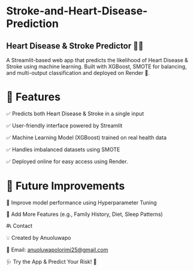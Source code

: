 # Stroke-and-Heart-Disease-Prediction
## Heart Disease &amp; Stroke Predictor 🏥💡  
A Streamlit-based web app that predicts the likelihood of Heart Disease &amp; Stroke using machine learning. 
Built with XGBoost, SMOTE for balancing, and multi-output classification and deployed on Render 🚀.

# 🚀 Features

✅ Predicts both Heart Disease & Stroke in a single input

✅ User-friendly interface powered by Streamlit

✅ Machine Learning Model (XGBoost) trained on real health data

✅ Handles imbalanced datasets using SMOTE

✅ Deployed online for easy access using Render.

# 🚀 Future Improvements

🔹 Improve model performance using Hyperparameter Tuning

🔹 Add More Features (e.g., Family History, Diet, Sleep Patterns)

#📞 Contact

💡 Created by Anuoluwapo

📧 Email: anuoluwapolorimi25@gmail.com

🩺 Try the App & Predict Your Risk! 🚀
